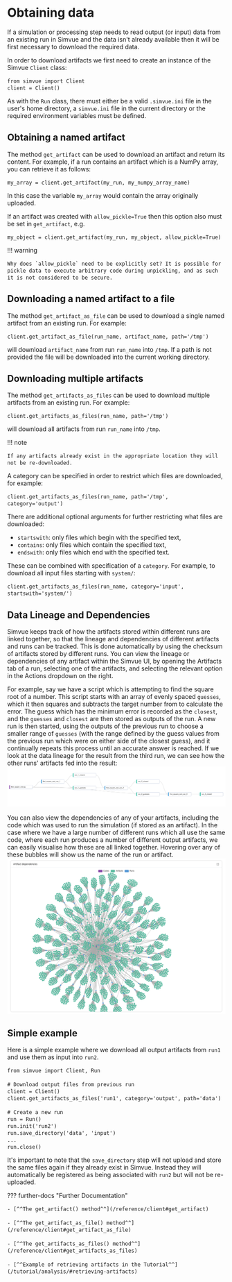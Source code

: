 # Obtaining data

If a simulation or processing step needs to read output (or input) data from an existing run in Simvue
and the data isn't already available then it will be first necessary to download the required data.

In order to download artifacts we first need to create an instance of the Simvue `Client` class:
```
from simvue import Client
client = Client()
```
As with the `Run` class, there must either be a valid `.simvue.ini` file in the user's home directory, a `simvue.ini` file in
the current directory or the required environment variables must be defined.

## Obtaining a named artifact

The method `get_artifact` can be used to download an artifact and return its content. For example, if a run contains
an artifact which is a NumPy array, you can retrieve it as follows:
```
my_array = client.get_artifact(my_run, my_numpy_array_name)
```
In this case the variable `my_array` would contain the array originally uploaded.

If an artifact was created with `allow_pickle=True` then this option also must be set in `get_artifact`, e.g.
```
my_object = client.get_artifact(my_run, my_object, allow_pickle=True)
```

!!! warning

    Why does `allow_pickle` need to be explicitly set? It is possible for pickle data to execute arbitrary code during unpickling, and as such it is not considered to be secure.

## Downloading a named artifact to a file

The method `get_artifact_as_file` can be used to download a single named artifact from an existing run. For example:
```
client.get_artifact_as_file(run_name, artifact_name, path='/tmp')
```
will download `artifact_name` from run `run_name` into `/tmp`.
If a path is not provided the file will be downloaded into the current working directory.

## Downloading multiple artifacts

The method `get_artifacts_as_files` can be used to download multiple artifacts from an existing run. For example:
```
client.get_artifacts_as_files(run_name, path='/tmp')
```
will download all artifacts from run `run_name` into `/tmp`.

!!! note

    If any artifacts already exist in the appropriate location they will not be re-downloaded.

A category can be specified in order to restrict which files are
downloaded, for example:
```
client.get_artifacts_as_files(run_name, path='/tmp', category='output')
```
There are additional optional arguments for further restricting what files are downloaded:

* `startswith`: only files which begin with the specified text,
* `contains`: only files which contain the specified text,
* `endswith`: only files which end with the specified text.

These can be combined with specification of a `category`. For example, to download all input files starting with `system/`:
```
client.get_artifacts_as_files(run_name, category='input', startswith='system/')
```

## Data Lineage and Dependencies
Simvue keeps track of how the artifacts stored within different runs are linked together, so that the lineage and dependencies of different artifacts and runs can be tracked. This is done automatically by using the checksum of artifacts stored by different runs. You can view the lineage or dependencies of any artifact within the Simvue UI, by opening the Artifacts tab of a run, selecting one of the artifacts, and selecting the relevant option in the Actions dropdown on the right.

For example, say we have a script which is attempting to find the square root of a number. This script starts with an array of evenly spaced `guesses`, which it then squares and subtracts the target number from to calculate the error. The guess which has the minimum error is recorded as the `closest`, and the `guesses` and `closest` are then stored as outputs of the run. A new run is then started, using the outputs of the previous run to choose a smaller range of `guesses` (with the range defined by the guess values from the previous run which were on either side of the closest guess), and it continually repeats this process until an accurate answer is reached. If we look at the data lineage for the result from the third run, we can see how the other runs' artifacts fed into the result:
![A graphical representation of the data lineage for the square root estimate after the third run. Shows how the results from the previous two runs feed into the inputs for this run.](images/output-lineage.png)

You can also view the dependencies of any of your artifacts, including the code which was used to run the simulation (if stored as an artifact). In the case where we have a large number of different runs which all use the same code, where each run produces a number of different output artifacts, we can easily visualise how these are all linked together. Hovering over any of these bubbles will show us the name of the run or artifact.
![A graphical representation of the dependencies of a piece of code used during a number of different runs, showing how each run, and its assoiated output artifacts, depend on the code.](images/code-dependencies.png)

## Simple example

Here is a simple example where we download all output artifacts from `run1` and use them as input into `run2`.
```
from simvue import Client, Run

# Download output files from previous run
client = Client()
client.get_artifacts_as_files('run1', category='output', path='data')

# Create a new run
run = Run()
run.init('run2')
run.save_directory('data', 'input')
...
run.close()
```
It's important to note that the `save_directory` step will not upload and store the same files again if they already exist in Simvue.
Instead they will automatically be registered as being associated with `run2` but will not be re-uploaded.

??? further-docs "Further Documentation"

    - [^^The get_artifact() method^^](/reference/client#get_artifact)

    - [^^The get_artifact_as_file() method^^](/reference/client#get_artifact_as_file)

    - [^^The get_artifacts_as_files() method^^](/reference/client#get_artifacts_as_files)

    - [^^Example of retrieving artifacts in the Tutorial^^](/tutorial/analysis/#retrieving-artifacts)